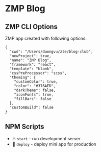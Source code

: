 # ZMP Blog

## ZMP CLI Options

ZMP app created with following options:

```
{
  "cwd": "/Users/duongvu/zte/blog-club",
  "newProject": true,
  "name": "ZMP Blog",
  "framework": "react",
  "template": "blank",
  "cssPreProcessor": "scss",
  "theming": {
    "customColor": true,
    "color": "#376AED",
    "darkTheme": false,
    "iconFonts": true,
    "fillBars": false
  },
  "customBuild": false
}
```

## NPM Scripts

* 🔥 `start` - run development server
* 🙏 `deploy` - deploy mini app for production